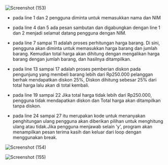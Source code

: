 
![Screenshot (153)](https://github.com/user-attachments/assets/82c20717-3397-447b-a7f0-6cce0aedfe29)
- pada line 1 dan 2 pengguna diminta untuk memasukkan nama dan NIM

- pada line 4 dan 5 ada pesan sambutan dan digabungkan dengan line 1 dan 2 menjadi selamat datang pengguna dengan NIM.

- pada line 7 sampai 11 adalah proses perhitungan harga barang. Di sini, pengguna akan diminta untuk memasukkan harga barang dan jumlah barang. Kemudian total harga akan dihitung dengan mengalikan harga barang dengan jumlah barang, dan hasilnya ditampilkan.

- pada line 13 sampai 17 adalah proses pemberian diskon pada pengunjung yang membeli barang lebih dari Rp250.000 pelanggan berhak mendapatkan diskon 25%, Diskon dihitung sebesar 25% dari total harga lalu akan di total kembali.

- pada line 19 sampai 22 Jika total harga tidak lebih dari Rp250.000, pengguna tidak mendapatkan diskon dan Total harga akan ditampilkan tanpa diskon.

- pada line 24 sampai 27 itu merupakan kode untuk menanyakan penghitungan ulang pengguna akan diberikan pilihan untuk menghitung ulang atau tidak.Jika pengguna menjawab selain 'y', program akan menampilkan pesan terima kasih dan keluar dari loop dengan menggunakan break.



![Screenshot (154)](https://github.com/user-attachments/assets/73155a9f-3ac3-4d15-a189-5e3bfb6409fe)

![Screenshot (155)](https://github.com/user-attachments/assets/b3d7bf52-ba5b-42f5-905a-224caf7722c3)

